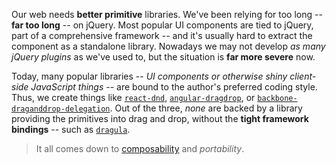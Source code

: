 Our web needs **better primitive** libraries. We've been relying for too long -- **far too long** -- on jQuery. Most popular UI components are tied to jQuery, part of a comprehensive framework -- and it's usually hard to extract the component as a standalone library. Nowadays we may not develop _as many jQuery plugins_ as we've used to, but the situation is **far more severe** now.

Today, many popular libraries -- _UI components or otherwise shiny client-side JavaScript things_ -- are bound to the author's preferred coding style. Thus, we create things like [`react-dnd`][1], [`angular-dragdrop`][2], or [`backbone-draganddrop-delegation`][3]. Out of the three, _none_ are backed by a library providing the primitives into drag and drop, without the **tight framework bindings** -- such as [`dragula`][4].

> It all comes down to [composability][5] and _portability_.

[1]: https://github.com/gaearon/react-dnd
[2]: https://github.com/codef0rmer/angular-dragdrop
[3]: https://github.com/christianalfoni/backbone-draganddrop-delegation
[4]: https://github.com/bevacqua/dragula
[5]: /articles/composable-ui
